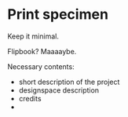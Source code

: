 # Print specimen

Keep it minimal.

Flipbook? Maaaaybe.

Necessary contents:

- short description of the project
- designspace description
- credits
- 